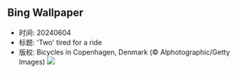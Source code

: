 ## Bing Wallpaper
- 时间: 20240604
- 标题: 'Two' tired for a ride
- 版权: Bicycles in Copenhagen, Denmark (© Alphotographic/Getty Images)
![](https://cn.bing.com/th?id=OHR.CopenhagenBicycles_EN-US6431027482_UHD.jpg&rf=LaDigue_UHD.jpg&pid=hp&w=3840&h=2160&rs=1&c=4)
